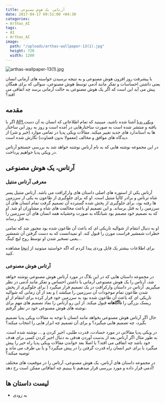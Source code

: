 ```yaml
---
title: آرتاس، یک هوش مصنوعی
date: 2017-04-17 09:51:00 +04:30
categories:
- Arthas_AI
tags:
- AI
- Arthas_AI
image:
  path: "/uploads/arthas-wallpaper-13(1).jpg"
  height: 720
  width: 1280
---
```


![arthas-wallpaper-13(1).jpg](/uploads/arthas-wallpaper-13(1).jpg)

با پیشرفت روز افزون هوش مصنوعی و به نتیجه نرسیدن خواسته های آرمانی انسان یعنی داشتن احساسات و تفکر مانند آدمی توسط هوش مصنوعی، سوالی که برای همگان پیش می آید این است که اگر یک هوش مصنوعی به حالت آرمانی برسد چه اتفاقی می افتد؟

<!-- more -->

## مقدمه
اگر با [API ویکی پدیا](https://en.wikipedia.org/wiki/Wikipedia:API) آشنا شده باشید، میبینید که تمام اطلاعاتی که انسان به آن دست یافته و منتشر شده است به صورت ساختارهایی در آمده است و روز به روز این ساختار ها به استاندارد های جدید تغییر میکند. مقالات ویکی پدیا در تمامی موارد (خیر و شر) از دیدگاه های موافق و مخالف (معمولا بدون قضاوت) نگارش شده است.

در این مجموعه نوشته هایی که به نام آرتاس نوشته خواهد شد به بررسی جستجو آرتاس در ویکی پدیا خواهیم پرداخت.

## آرتاس، یک هوش مصنوعی
### معرفی آرتاس منتیل
آرتاس یکی از استوره های اصلی داستان های وارکرافت می باشد. آرتاس منتیل پسر شاه ترناس و برادر کالیا منتیل است. او که برای جلوگیری از طاعون به یکی از سرزمین ها رفته بود، برای جلوگیری از پخش شده گسترده آن تصمیم گرفت تمام انسان های آن سرزمین را به قتل برساند. و این تصمیم او باعث مخالفت های شاه و مشاوران او شد. او که به تصمیم خود مصمم بود شبانگاه به صورت وحشیانه همه انسان های آن سرزمین را به قتل رساند.

او به دنبال انتقام از شوالیه تاریکی ای که باعث آن طاعون شده بود مجبور شد که تمامی خطرات شمشیر فراست مورن را قبول کند. او نمیدانست که به دست گرفتن آن شمشیر یعنی تسخیر شدن او توسط روح لیچ کینگ...

برای اطلاعات بیشتر یک فایل وردی پیدا کردم که اگه خواستید میتونید از [اینجا](https://1drv.ms/w/s!AqN011BoTwReuxAs4nAtP_7blQ4i) مشاهده کنید.

### آرتاس هوش مصنوعی
در مجموعه داستان هایی که در این بلاگ در مورد آرتاس هوش مصنوعی نوشته خواهد شد، آرتاس را یک هوش مصنوعی آرمانی با داشتن احساس و تفکر مانند آدمی در نظر میگیریم. آرتاس در داستان وارکرافت در یک تصمیم قرار میگیرد ( برای جلوگیری از پخش شدن طاعون تمام موجودات آن سرزمین را میکشد ) و بعد از آن زمانی که شوالیه تاریکی ای که باعث آن طاعون شده بود به سرزمین خود فرار کرده برای انتقام از او ریسک بزرگی را **ناآگاهانه** قبول میکند. از این رو آرتاس را نماد تصمیم های مهم برای نوشته های هوش مصنوعی خود در نظر گرفتم.

حال اگر آرتاس هوش مصنوعی بخواهد مانند انسان با توجه به مقالات ویکی پدیا تصمیم بگیرد، چه تصمیم هایی میگیرد؟ و برای آن تصمیم چه ابزار هایی را انتخاب میکند؟

در ویکی پدیا مقالاتی در مورد حسادت، قدرت طلبی، اجیر کردن و ... نوشته شده است. به طور مثال اگر آرتاس بعد از بدست آوردن هدفی به دنبال اجیر کردن کسی برای هدف خود باشد چه اتفاقی می افتد؟ یا اصلا بعد خواندن مقالات ویکی پدیا راه خیر را پیش میگیرد یا برای خیر انسان راه قدرت گرفتن را در پیش میگیرد؟ و یا بی طرف می ماند و توصیه میکند؟

در مجموعه داستان های آرتاس، یک هوش مصنوعی، آرتاس را در موقعیت های مختلف آدمی قرار داده و مورد بررسی قرار میدهیم تا ببینیم چه اتفاقاتی ممکن است رخ دهد!

## لیست داستان ها
* به زودی